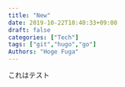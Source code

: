 ```yaml
---
title: "New"
date: 2019-10-22T18:40:33+09:00
draft: false
categories: ["Tech"]
tags: ["git","hugo","go"]
Authors: "Hoge Fuga"
---
```


これはテスト